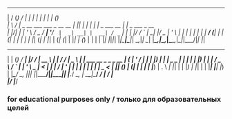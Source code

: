   __  __ _                            __ _     ______    _                 _   _             
 |  \/  (_)                          / _| |   |  ____|  | |               | | (_)            
 | \  / |_ _ __   ___  ___ _ __ __ _| |_| |_  | |__   __| |_   _  ___ __ _| |_ _  ___  _ __  
 | |\/| | | '_ \ / _ \/ __| '__/ _` |  _| __| |  __| / _` | | | |/ __/ _` | __| |/ _ \| '_ \ 
 | |  | | | | | |  __/ (__| | | (_| | | | |_  | |___| (_| | |_| | (_| (_| | |_| | (_) | | | |
 |_|  |_|_|_| |_|\___|\___|_|  \__,_|_|  \__| |______\__,_|\__,_|\___\__,_|\__|_|\___/|_| |_|
 
   _                 _        _____ _  _______ _____    _              _____ _____ ____  
 | |               (_)      / ____| |/ /_   _|  __ \  | |            / ____/ ____|  _ \ 
 | |     ___   __ _ _ _ __ | (___ | ' /  | | | |__) | | |__  _   _  | |   | |    | |_) |
 | |    / _ \ / _` | | '_ \ \___ \|  <   | | |  ___/  | '_ \| | | | | |   | |    |  _ < 
 | |___| (_) | (_| | | | | |____) | . \ _| |_| |      | |_) | |_| | | |___| |____| |_) |
 |______\___/ \__, |_|_| |_|_____/|_|\_\_____|_|      |_.__/ \__, |  \_____\_____|____/ 
               __/ |                                          __/ |                     
              |___/                                          |___/           


### for educational purposes only / только для образовательных целей
